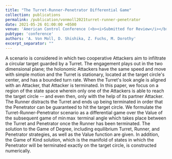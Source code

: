 ```yaml
---
title: "The Turret-Runner-Penetrator Differential Game"
collection: publications
permalink: /publication/vonmoll2021turret-runner-penetrator
date: 2021-05-26 01:00:00 +0500
venue: 'American Control Conference (<b><i>Submitted for Review</i></b>)'
pubtype: 'conference'
authors: 'A. Von Moll, D. Shishika, Z. Fuchs, M. Dorothy'
excerpt_separator: ""
---
```

A scenario is considered in which two cooperative Attackers aim to infiltrate a circular target guarded by a Turret. The engagement plays out in the two dimensional plane; the holonomic Attackers have the same speed and move with simple motion and the Turret is stationary, located at the target circle&apos;s center, and has a bounded turn rate. When the Turret&apos;s look angle is aligned with an Attacker, that Attacker is terminated. In this paper, we focus on a region of the state space wherein only one of the Attackers is able to reach the target circle -- and even then, only with the help of its partner Attacker. The Runner distracts the Turret and ends up being terminated in order that the Penetrator can be guaranteed to hit the target circle. We formulate the Turret-Runner-Penetrator scenario as a differential game over the Value of the subsequent game of $\min\max$ terminal angle which takes place between the Turret and Penetrator once the Runner has been terminated. The solution to the Game of Degree, including equilibrium Turret, Runner, and Penetrator strategies, as well as the Value function are given. In addition, the Game of Kind solution, which is the manifold of states in which the Penetrator will be terminated exactly on the target circle, is constructed numerically.
